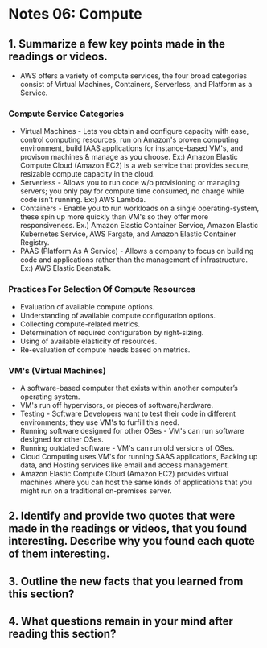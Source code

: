 # Notes 06: Compute
## 1. Summarize a few key points made in the readings or videos.
- AWS offers a variety of compute services, the four broad categories consist of Virtual Machines, Containers, Serverless, and Platform as a Service.
### Compute Service Categories
- Virtual Machines - Lets you obtain and configure capacity with ease, control computing resources, run on Amazon's proven computing environment, build IAAS applications for instance-based VM's, and provison machines & manage as you choose. Ex:) Amazon Elastic Compute Cloud (Amazon EC2) is a web service that provides secure, resizable compute capacity in the cloud.
- Serverless - Allows you to run code w/o provisioning or managing servers; you only pay for compute time consumed, no charge while code isn't running. Ex:) AWS Lambda.
- Containers - Enable you to run workloads on a single operating-system, these spin up more quickly than VM's so they offer more responsiveness. Ex.) Amazon Elastic Container Service, Amazon Elastic Kubernetes Service, AWS Fargate, and Amazon Elastic Container Registry.
- PAAS (Platform As A Service) - Allows a company to focus on building code and applications rather than the management of infrastructure. Ex:) AWS Elastic Beanstalk.
### Practices For Selection Of Compute Resources
- Evaluation of available compute options.
- Understanding of available compute configuration options.
- Collecting compute-related metrics.
- Determination of required configuration by right-sizing.
- Using of available elasticity of resources.
- Re-evaluation of compute needs based on metrics.
### VM's (Virtual Machines)
- A software-based computer that exists within another computer’s operating system.
- VM's run off hypervisors, or pieces of software/hardware.
- Testing - Software Developers want to test their code in different environments; they use VM's to furfill this need.
- Running software designed for other OSes - VM's can run software designed for other OSes.
- Running outdated software - VM's can run old versions of OSes.
- Cloud Computing uses VM's for running SAAS applications, Backing up data, and Hosting services like email and access management.
- Amazon Elastic Compute Cloud (Amazon EC2) provides virtual machines where you can host the same kinds of applications that you might run on a traditional on-premises server.

## 2. Identify and provide two quotes that were made in the readings or videos, that you found interesting. Describe why you found each quote of them interesting.

## 3. Outline the new facts that you learned from this section?

## 4. What questions remain in your mind after reading this section?
